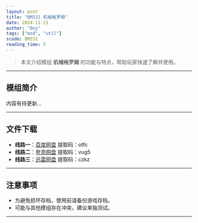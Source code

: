 ```yaml
---
layout: post
title: "BM331 机械格罗姆"
date: 2024-11-21
author: "Bny"
tags: ["mod", "util"]
scode: BM331
reading_time: 5
---
```


> 本文介绍模组 **机械格罗姆** 的功能与特点，帮助玩家快速了解并使用。

---

## 模组简介

内容有待更新...

---


## 文件下载
- **线路一**：[百度网盘](https://pan.baidu.com/s/1GC8q-o5FYdgh2EQeRuCirw?pwd=otfc)  提取码：otfc  
- **线路二**：[夸克网盘](https://pan.quark.cn/s/8cb23587bed6?pwd=vug5)  提取码：vug5  
- **线路三**：[迅雷网盘](https://pan.xunlei.com/s/VOCCbUXC1cNxT-ot__-kdJHmA1?pwd=czkz)  提取码：czkz  

---

## 注意事项
- 为避免损坏存档，使用前请备份游戏存档。
- 可能与其他模组存在冲突，建议单独测试。

---

